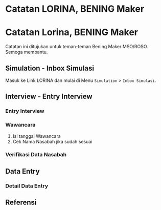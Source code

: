 # Catatan LORINA, BENING Maker


# Catatan Lorina, BENING Maker
Catatan ini ditujukan untuk teman-teman Bening Maker MSO/ROSO. Semoga membantu.

## Simulation - Inbox Simulasi
Masuk ke Link LORINA dan mulai di Menu `Simulation` > `Inbox Simulasi`. 
### 
### 
### 
### 


## Interview - Entry Interview
### Entry Interview
### Wawancara
1. Isi tanggal Wawancara
2. Cek Nama Nasabah jika sudah sesuai
### Verifikasi Data Nasabah
### 
### 

## Data Entry
### Detail Data Entry


## Referensi


